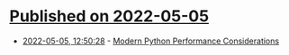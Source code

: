 # [Published on 2022-05-05](index.md)

* [2022-05-05, 12:50:28](https://news.ycombinator.com/item?id=31272681) - [Modern Python Performance Considerations](https://lwn.net/SubscriberLink/893686/8978976335696804/)
